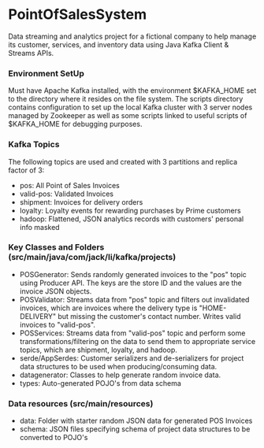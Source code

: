 # PointOfSalesSystem
Data streaming and analytics project for a fictional company to help manage its customer, services, and inventory data using Java Kafka Client & Streams APIs. 

### Environment SetUp
Must have Apache Kafka installed, with the environment $KAFKA_HOME set to the directory where it resides on the file system. The scripts directory contains configuration to set up the local Kafka cluster with 3 server nodes managed by Zookeeper as well as some scripts linked to useful scripts of $KAFKA_HOME for debugging purposes. 

### Kafka Topics
The following topics are used and created with 3 partitions and replica factor of 3:
* pos: All Point of Sales Invoices 
* valid-pos: Validated Invoices
* shipment: Invoices for delivery orders
* loyalty: Loyalty events for rewarding purchases by Prime customers
* hadoop: Flattened, JSON analytics records with customers' personal info masked 

### Key Classes and Folders (src/main/java/com/jack/li/kafka/projects)
* POSGenerator: Sends randomly generated invoices to the "pos" topic using Producer API. The keys are the store ID and the values are the invoice JSON objects.
* POSValidator: Streams data from "pos" topic and filters out invalidated invoices, which are invoices where the delivery type is "HOME-DELIVERY" but missing the customer's contact number. Writes valid invoices to "valid-pos".
* POSServices: Streams data from "valid-pos" topic and perform some transformations/filtering on the data to send them to appropriate service topics, which are shipment, loyalty, and hadoop. 
* serde/AppSerdes: Customer serializers and de-serializers for project data structures to be used when producing/consuming data.
* datagenerator: Classes to help generate random invoice data. 
* types: Auto-generated POJO's from data schema

### Data resources (src/main/resources)
* data: Folder with starter random JSON data for generated POS Invoices
* schema: JSON files specifying schema of project data structures to be converted to POJO's

